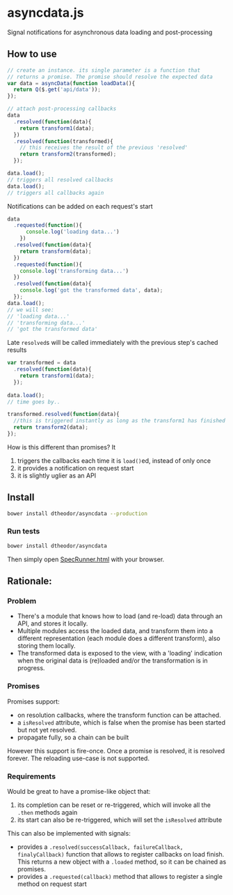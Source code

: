 # asyncdata.js
Signal notifications for asynchronous data loading and post-processing

## How to use

```js
// create an instance. its single parameter is a function that
// returns a promise. The promise should resolve the expected data
var data = asyncData(function loadData(){
  return Q($.get('api/data'));
});

// attach post-processing callbacks
data
  .resolved(function(data){
    return transform1(data);
  })
  .resolved(function(transformed){
    // this receives the result of the previous 'resolved'
    return transform2(transformed);
  });

data.load();
// triggers all resolved callbacks
data.load();
// triggers all callbacks again
```

Notifications can be added on each request's start

```js
data
  .requested(function(){
      console.log('loading data...')
    })
  .resolved(function(data){
    return transform(data);
  })
  .requested(function(){
    console.log('transforming data...')
  })
  .resolved(function(data){
    console.log('got the transformed data', data);
  });
data.load();
// we will see:
// 'loading data...'
// 'transforming data...'
// 'got the transformed data'
```

Late `resolved`s will be called immediately with the previous step's cached results
```js
var transformed = data
  .resolved(function(data){
    return transform1(data);
  });
  
data.load();
// time goes by..

transformed.resolved(function(data){
  //this is triggered instantly as long as the transform1 has finished
  return transform2(data);
});
```

How is this different than promises? It

1. triggers the callbacks each time it is `load()`ed, instead of only once
2. it provides a notification on request start
3. it is slightly uglier as an API


## Install

```sh
bower install dtheodor/asyncdata --production
```

### Run tests
```sh
bower install dtheodor/asyncdata
```

Then simply open [SpecRunner.html](SpecRunner.html) with your browser.

## Rationale:

### Problem
- There's a module that knows how to load (and re-load) data through an API, and stores it locally.
- Multiple modules access the loaded data, and transform them into a different representation (each module does a different transform), also storing them locally.
- The transformed data is exposed to the view, with a 'loading' indication when the original data is (re)loaded and/or the transformation is in progress.

### Promises
Promises support:
- on resolution callbacks, where the transform function can be attached.
- a `isResolved` attribute, which is false when the promise has been started but not yet resolved.
- propagate fully, so a chain can be built

However this support is fire-once. Once a promise is resolved, it is resolved forever. The reloading use-case is not supported.

### Requirements
Would be great to have a promise-like object that:

1. its completion can be reset or re-triggered, which will invoke all the `.then` methods again
2. its start can also be re-triggered, which will set the `isResolved` attribute

This can also be implemented with signals:
- provides a `.resolved(successCallback, failureCallback, finalyCallback)` function that allows to register callbacks on load finish. This returns a new object with a `.loaded` method, so it can be chained as promises.
- provides a `.requested(callback)` method that allows to register a single method on request start
